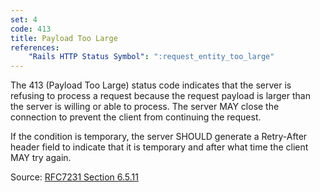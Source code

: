 ```yaml
---
set: 4
code: 413
title: Payload Too Large
references:
    "Rails HTTP Status Symbol": ":request_entity_too_large"
---
```


The 413 (Payload Too Large) status code indicates that the server is refusing
to process a request because the request payload is larger than the server is
willing or able to process. The server MAY close the connection to prevent the
client from continuing the request.

If the condition is temporary, the server SHOULD generate a Retry-After header
field to indicate that it is temporary and after what time the client MAY try
again.

Source: [RFC7231 Section 6.5.11][1]

[1]: <http://tools.ietf.org/html/rfc7231#section-6.5.11>